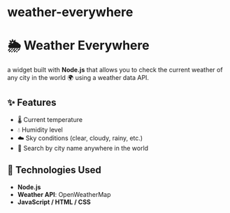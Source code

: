 # weather-everywhere

# 🌦️ **Weather Everywhere** 
  a widget built with **Node.js** that allows you to check the current weather 
  of any city in the world 🌍 using a weather data API.  

## ✨ Features
- 🌡️ Current temperature  
- 💧 Humidity level  
- ☁️ Sky conditions (clear, cloudy, rainy, etc.)  
- 📍 Search by city name anywhere in the world  

## 🔧 Technologies Used
- **Node.js**  
- **Weather API**: OpenWeatherMap 
- **JavaScript / HTML / CSS**  
